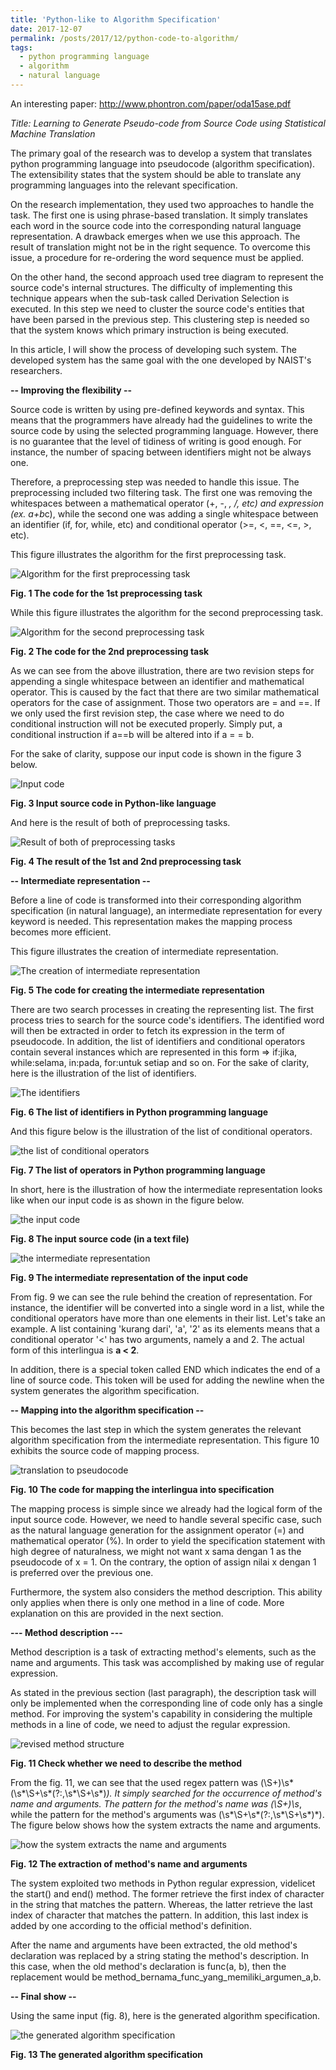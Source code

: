 ```yaml
---
title: 'Python-like to Algorithm Specification'
date: 2017-12-07
permalink: /posts/2017/12/python-code-to-algorithm/
tags:
  - python programming language
  - algorithm
  - natural language
---
```


An interesting paper: http://www.phontron.com/paper/oda15ase.pdf

_Title: Learning to Generate Pseudo-code from Source Code using Statistical Machine Translation_

The primary goal of the research was to develop a system that translates python programming language into pseudocode (algorithm specification). The extensibility states that the system should be able to translate any programming languages into the relevant specification.

On the research implementation, they used two approaches to handle the task. The first one is using phrase-based translation. It simply translates each word in the source code into the corresponding natural language representation. A drawback emerges when we use this approach. The result of translation might not be in the right sequence. To overcome this issue, a procedure for re-ordering the word sequence must be applied.

On the other hand, the second approach used tree diagram to represent the source code's internal structures. The difficulty of implementing this technique appears when the sub-task called Derivation Selection is executed. In this step we need to cluster the source code's entities that have been parsed in the previous step. This clustering step is needed so that the system knows which primary instruction is being executed.

In this article, I will show the process of developing such system. The developed system has the same goal with the one developed by NAIST's researchers.

**-- Improving the flexibility --**

Source code is written by using pre-defined keywords and syntax. This means that the programmers have already had the guidelines to write the source code by using the selected programming language. However, there is no guarantee that the level of tidiness of writing is good enough. For instance, the number of spacing between identifiers might not be always one.

Therefore, a preprocessing step was needed to handle this issue. The preprocessing included two filtering task. The first one was removing the whitespaces between a mathematical operator (+, -, *, /, etc) and expression (ex. a+b*c), while the second one was adding a single whitespace between an identifier (if, for, while, etc) and conditional operator (>=, <, ==, <=, >, etc).

This figure illustrates the algorithm for the first preprocessing task.

<img src="https://github.com/albertusk95/albertusk95.github.io/blob/master/images/posts/python-algo-to-code/revised_opmaths_1.png?raw=true" alt="Algorithm for the first preprocessing task" />

**Fig. 1 The code for the 1st preprocessing task**

While this figure illustrates the algorithm for the second preprocessing task.

<img src="https://github.com/albertusk95/albertusk95.github.io/blob/master/images/posts/python-algo-to-code/revised_operators_1.png?raw=true" alt="Algorithm for the second preprocessing task" />

**Fig. 2 The code for the 2nd preprocessing task**

As we can see from the above illustration, there are two revision steps for appending a single whitespace between an identifier and mathematical operator. This is caused by the fact that there are two similar mathematical operators for the case of assignment. Those two operators are = and ==. If we only used the first revision step, the case where we need to do conditional instruction will not be executed properly. Simply put, a conditional instruction if a==b will be altered into if a = = b.

For the sake of clarity, suppose our input code is shown in the figure 3 below.

<img src="https://github.com/albertusk95/albertusk95.github.io/blob/master/images/posts/python-algo-to-code/input_code_2.png?raw=true" alt="Input code" />

**Fig. 3 Input source code in Python-like language**

And here is the result of both of preprocessing tasks.

<img src="https://github.com/albertusk95/albertusk95.github.io/blob/master/images/posts/python-algo-to-code/revise_op_id_2.png?raw=true" alt="Result of both of preprocessing tasks" />

**Fig. 4 The result of the 1st and 2nd preprocessing task**

**-- Intermediate representation --**

Before a line of code is transformed into their corresponding algorithm specification (in natural language), an intermediate representation for every keyword is needed. This representation makes the mapping process becomes more efficient.

This figure illustrates the creation of intermediate representation.

<img src="https://github.com/albertusk95/albertusk95.github.io/blob/master/images/posts/python-algo-to-code/inter_rep_1.png?raw=true" alt="The creation of intermediate representation" />

**Fig. 5 The code for creating the intermediate representation**

There are two search processes in creating the representing list. The first process tries to search for the source code's identifiers. The identified word will then be extracted in order to fetch its expression in the term of pseudocode. In addition, the list of identifiers and conditional operators contain several instances which are represented in this form => if:jika, while:selama, in:pada, for:untuk setiap and so on. For the sake of clarity, here is the illustration of the list of identifiers.

<img src="https://github.com/albertusk95/albertusk95.github.io/blob/master/images/posts/python-algo-to-code/identifiers_1.png?raw=true" alt="The identifiers"/>

**Fig. 6 The list of identifiers in Python programming language**

And this figure below is the illustration of the list of conditional operators.

<img src="https://github.com/albertusk95/albertusk95.github.io/blob/master/images/posts/python-algo-to-code/operators_1.png?raw=true" alt="the list of conditional operators"/>

**Fig. 7 The list of operators in Python programming language**

In short, here is the illustration of how the intermediate representation looks like when our input code is as shown in the figure below.

<img src="https://github.com/albertusk95/albertusk95.github.io/blob/master/images/posts/python-algo-to-code/input_code_1.png?raw=true" alt="the input code"/>

**Fig. 8 The input source code (in a text file)**

<img src="https://github.com/albertusk95/albertusk95.github.io/blob/master/images/posts/python-algo-to-code/inter_rep_2.png?raw=true" alt="the intermediate representation"/>

**Fig. 9 The intermediate representation of the input code**

From fig. 9 we can see the rule behind the creation of representation. For instance, the identifier will be converted into a single word in a list, while the conditional operators have more than one elements in their list. Let's take an example. A list containing 'kurang dari', 'a', '2' as its elements means that a conditional operator '<' has two arguments, namely a and 2. The actual form of this interlingua is **a < 2**.

In addition, there is a special token called END which indicates the end of a line of source code. This token will be used for adding the newline when the system generates the algorithm specification.

**-- Mapping into the algorithm specification --**

This becomes the last step in which the system generates the relevant algorithm specification from the intermediate representation. This figure 10 exhibits the source code of mapping process.

<img src="https://github.com/albertusk95/albertusk95.github.io/blob/master/images/posts/python-algo-to-code/mapping_1.png?raw=true" alt="translation to pseudocode"/>

**Fig. 10 The code for mapping the interlingua into specification**

The mapping process is simple since we already had the logical form of the input source code. However, we need to handle several specific case, such as the natural language generation for the assignment operator (=) and mathematical operator (%). In order to yield the specification statement with high degree of naturalness, we might not want x sama dengan 1 as the pseudocode of x = 1. On the contrary, the option of assign nilai x dengan 1 is preferred over the previous one.

Furthermore, the system also considers the method description. This ability only applies when there is only one method in a line of code. More explanation on this are provided in the next section.

**--- Method description ---**

Method description is a task of extracting method's elements, such as the name and arguments. This task was accomplished by making use of regular expression.

As stated in the previous section (last paragraph), the description task will only be implemented when the corresponding line of code only has a single method. For improving the system's capability in considering the multiple methods in a line of code, we need to adjust the regular expression.

<img src="https://github.com/albertusk95/albertusk95.github.io/blob/master/images/posts/python-algo-to-code/method_desc_1.png?raw=true" alt="revised method structure"/>

**Fig. 11 Check whether we need to describe the method**

From the fig. 11, we can see that the used regex pattern was (\S+)\s*\(\s*\S+\s*(?:,\s*\S+\s*)*\). It simply searched for the occurrence of method's name and arguments. The pattern for the method's name was (\S+)\s*, while the pattern for the method's arguments was \(\s*\S+\s*(?:,\s*\S+\s*)*\). The figure below shows how the system extracts the name and arguments.

<img src="https://github.com/albertusk95/albertusk95.github.io/blob/master/images/posts/python-algo-to-code/method_desc_2.png?raw=true" alt="how the system extracts the name and arguments"/>

**Fig. 12 The extraction of method's name and arguments**

The system exploited two methods in Python regular expression, videlicet the start() and end() method. The former retrieve the first index of character in the string that matches the pattern. Whereas, the latter retrieve the last index of character that matches the pattern. In addition, this last index is added by one according to the official method's definition.

After the name and arguments have been extracted, the old method's declaration was replaced by a string stating the method's description. In this case, when the old method's declaration is func(a, b), then the replacement would be method_bernama_func_yang_memiliki_argumen_a,b.

**-- Final show --**

Using the same input (fig. 8), here is the generated algorithm specification.

<img src="https://github.com/albertusk95/albertusk95.github.io/blob/master/images/posts/python-algo-to-code/final_spec_1.png?raw=true" alt="the generated algorithm specification"/>

**Fig. 13 The generated algorithm specification**

